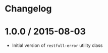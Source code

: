 
# Changelog


1.0.0 / 2015-08-03
==================

  * Initial version of `restfull-error` utility class 
